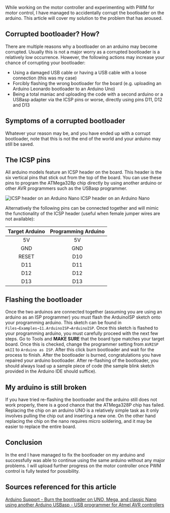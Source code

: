 While working on the motor controller and experimenting with PWM for motor control, I have managed to accidentally corrupt the bootloader on the arduino. This article will cover my solution to the problem that has aroused.

## Corrupted bootloader? How?
There are multiple reasons why a bootloader on an arduino may become corrupted. Usually this is not a major worry as a corrupted bootloader is a relatively low occurrence. However, the following actions may increase your chance of corrupting your bootloader:
- Using a damaged USB cable or having a USB cable with a loose connection (this was my case)
- Forcibly flashing the wrong bootloader for the board (e.g. uploading an Arduino Leonardo bootloader to an Arduino Uno)
- Being a total maniac and uploading the code with a second arduino or a USBasp adapter via the ICSP pins or worse, directly using pins D11, D12 and D13

## Symptoms of a corrupted bootloader


Whatever your reason may be, and you have ended up with a corrupt bootloader, note that this is not the end of the world and your arduino may still be saved.

## The ICSP pins
All arduino models feature an ICSP header on the board. This header is the six vertical pins that stick out from the top of the board. You can use these pins to program the ATMega328p chip directly by using another arduino or other AVR programmers such as the USBasp programmer.

![ICSP header on an Arduino Nano](https://github.com/tomaszjhuczek/TUD-RoboSumo-Archive/blob/main/Blog%20Archive/Resources/ICSP%20Header.jpg?raw=true)
ICSP header on an Arduino Nano

Alternatively the following pins can be connected together and will mimic the functionality of the ICSP header (useful when female jumper wires are not available):

| **Target Arduino** | **Programming Arduino** |
|:------------------:|:-----------------------:|
|         5V         |           5V            |
|        GND         |           GND           |
|       RESET        |           D10           |
|        D11         |           D11           |
|        D12         |           D12           |
|        D13         |           D13           |

## Flashing the bootloader
Once the two arduinos are connected together (assuming you are using an arduino as an ISP programmer) you must flash the ArduinoISP sketch onto your programming arduino. This sketch can be found in `Files→Examples→11.ArduinoISP→ArduinoISP`. Once this sketch is flashed to your programming arduino, you must carefully proceed with the next few steps. Go to Tools and **MAKE SURE** that the board type matches your target board. Once this is checked, change the programmer setting from `AVRISP mkII` to `Arduino as ISP`. After this click burn bootloader and wait for the process to finish. After the bootloader is burned, congratulations you have repaired your arduino bootloader. After re-flashing of the bootloader, you should always load up a sample piece of code (the sample blink sketch provided in the Arduino IDE should suffice).

## My arduino is still broken
If you have tried re-flashing the bootloader and the arduino still does not work properly, there is a good chance that the ATMega328P chip has failed. Replacing the chip on an arduino UNO is a relatively simple task as it only involves pulling the chip out and inserting a new one. On the other hand replacing the chip on the nano requires micro soldering, and it may be easier to replace the entire board.

## Conclusion
In the end I have managed to fix the bootloader on my arduino and successfully was able to continue using the same arduino without any major problems. I will upload further progress on the motor controller once PWM control is fully tested for possibility.

## Sources referenced for this article
[Arduino Support - Burn the bootloader on UNO, Mega, and classic Nano using another Arduino ](https://support.arduino.cc/hc/en-us/articles/4841602539164-Burn-the-bootloader-on-UNO-Mega-and-classic-Nano-using-another-Arduino)
[USBasp - USB programmer for Atmel AVR controllers](https://www.fischl.de/usbasp/)
